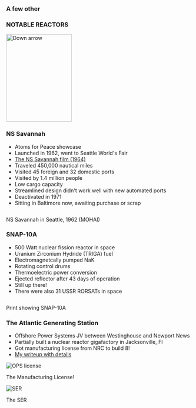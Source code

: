 <section>
  <section>
    <h3>A few other</h3>
    <h3 class="r-fit-text">NOTABLE REACTORS</h3>
    <aside class="notes"></aside>
    <img
      class="r-frame"
      style="background: rgba(255, 255, 255, 0.1)"
      width="178"
      height="238"
      data-src="/img-slide/arrow.png"
      alt="Down arrow"
    />
  </section>

  <section>
    <h3>NS Savannah</h3>
    <div class="row">
      <div class="col-6">
        <ul>
          <li>Atoms for Peace showcase</li>
          <li>Launched in 1962, went to Seattle World's Fair</li>
          <li><a href="{% link
        _news/2023-07-12-the-nuclear-ship-savannah-film-digitized.md %}">The NS
        Savannah film (1964)</a></li>
        <li>Traveled 450,000 nautical miles</li> 
        <li>Visited 45 foreign and 32 domestic ports</li>
        <li>Visited by 1.4 million people</li>
        <li>Low cargo capacity</li>
        <li>Streamlined design didn't work well with new automated ports</li>
        <li>Deactivated in 1971</li>
        <li>Sitting in Baltimore now, awaiting purchase or scrap</li>
          </ul>
      </div>
      <div class="col-6">
        <img class="img img-fluid" data-src="/img/1986.5.14092.1_crop.jpg" />
        <p>NS Savannah in Seattle, 1962 (MOHAI)</p>
      </div>
    </div>
    <aside class="notes"></aside>
  </section>

<!--  Not needed
  <section>
    <h3>Soviet Submarine K-27</h3>
    <div class="row">
      <div class="col-6">
        <ul>
          <li>Twin Be-moderated Pb-Bi cooled reactors</li>
          <li>Launched in 1962 with a crew of 144,</li>
          <li>Leaky seals caused impure primary coolant</li>
          <li>Flow blockage: overheat, power reduction</li>
          <li>Rods pulled anyway, melting fuel</li>
          <li>Liquid fuel entrained in primary loop</li>
          <li>9 fatalities from ARS</li>
          <li>See <a href="https://www.osti.gov/etdeweb/biblio/20114853">Zrodnikov, 2000</a></li>
          </ul>
      </div>
      <div class="col-6">
        <img class="img img-fluid" data-src="/img/k_27_sub.jpg" />
        <p>The ill-fated K-27</p>
      </div>
    </div>
    <aside class="notes"></aside>
  </section>

  <section>
    <h3>The Lithium-Cooled Reactor Experiment (LCRE)</h3>
    <div class="row">
      <div class="col-6">
        <ul>
          <li>5x more power than ML-1, still on a truck (2.2 kWe)</li>
          <li>HEU fast reactor</li>
          <li>Enriched lithium-7 primary coolant</li>
          <li>Enriched potassium-39 reflector coolant</li>
          <li>Sodium secondary coolant</li>
          <li>Three EM pumps</li>
          <li>FT-12 jet engine power conversion</li>
          <li>Control drums</li>
          <li>Weirdly written into 10 CFR 3 Part 725</li>
          <li>Competed with potassium metal turbine systems like SNAP-50/SPUR</li>
          </ul>
      </div>
      <div class="col-6">
        <img class="img img-fluid" data-src="/img-slide/lcre-system.jpg" />
        <p>The LCRE system, from <a href="https://www.osti.gov/biblio/4352885/">CNLM-5170</a></p>
      </div>
    </div>
    <aside class="notes"></aside>
  </section>
  <section>
    <h3>More LCRE</h3>
    <div class="row">
      <div class="col-8">
        <img class="img img-fluid" data-src="/img-slide/lcre-layout.png" />
      </div>
      <div class="col-4">
        <img class="img img-fluid" data-src="/img-slide/lcre-shield.png" />
        <p>3000 lbs. reactor with a 78,000 lbs. DU/LiH shield</p>
      </div>
    </div>
    <aside class="notes"></aside>
  </section>
-->

  <section>
    <h3>SNAP-10A</h3>
    <div class="row">
      <div class="col-6">
        <ul>
          <li>500 Watt nuclear fission reactor in space</li>
          <li>Uranium Zirconium Hydride (TRIGA) fuel</li>
          <li>Electromagnetcally pumped NaK</li>
          <li>Rotating control drums</li>
          <li>Thermoelectric power conversion</li>
          <li>Ejected reflector after 43 days of operation </li>
          <li>Still up there!</li>
          <li>There were also 31 USSR RORSATs in space</li>
          </ul>
      </div>
      <div class="col-6">
        <img class="img img-fluid" data-src="/img/snap10a_xs.jpg" />
        <p>Print showing SNAP-10A</p>
      </div>
    </div>
    <aside class="notes"></aside>
  </section>

  <section>
    <h3>The Atlantic Generating Station</h3>
    <div class="row">
      <div class="col-6">
        <ul>
          <li>Offshore Power Systems JV between Westinghouse and Newport News</li>
          <li>Partially built a nuclear reactor gigafactory in Jacksonville, Fl</li>
          <li>Got manufacturing license from NRC to build 8!</li>
          <li><a
            href="{% link offshore-nuclear-plants.md %}"
            >My writeup with details</a
          ></li>
          </ul>
        <img
          title="OPS license"
          class="img img-fluid"
          data-src="/img/ops-manufacturing-license.jpg"
        />
        <p class="small">The Manufacturing License!</p>
      </div>
      <div class="col-6">
        <img
          title="SER"
          class="img img-fluid"
          data-src="/img/OPS_SER_1981.jpg"
        />
        <p class="small">The SER </p>
      </div>
    </div>
    <aside class="notes"></aside>
  </section>

</section>
